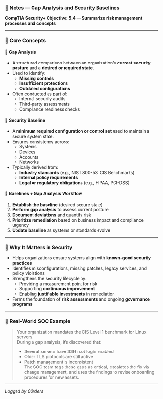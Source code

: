 ### 📘 Notes — Gap Analysis and Security Baselines  
**CompTIA Security+ Objective: 5.4 — Summarize risk management processes and concepts**

---

### 🧠 Core Concepts

#### 🔎 Gap Analysis
- A structured comparison between an organization's **current security posture** and a **desired or required state**.
- Used to identify:
  - **Missing controls**
  - **Insufficient protections**
  - **Outdated configurations**
- Often conducted as part of:
  - Internal security audits
  - Third-party assessments
  - Compliance readiness checks

#### 🧱 Security Baseline
- A **minimum required configuration or control set** used to maintain a secure system state.
- Ensures consistency across:
  - Systems
  - Devices
  - Accounts
  - Networks
- Typically derived from:
  - **Industry standards** (e.g., NIST 800-53, CIS Benchmarks)
  - **Internal policy requirements**
  - **Legal or regulatory obligations** (e.g., HIPAA, PCI-DSS)

#### 🔁 Baselines + Gap Analysis Workflow
1. **Establish the baseline** (desired secure state)
2. **Perform gap analysis** to assess current posture
3. **Document deviations** and quantify risk
4. **Prioritize remediation** based on business impact and compliance urgency
5. **Update baseline** as systems or standards evolve

---

### 🔐 Why It Matters in Security

- Helps organizations ensure systems align with **known-good security practices**
- Identifies misconfigurations, missing patches, legacy services, and policy violations
- Strengthens the security lifecycle by:
  - Providing a measurement point for risk
  - Supporting **continuous improvement**
  - Enabling **justifiable investments** in remediation
- Forms the foundation of **risk assessments** and ongoing **governance programs**

---

### 💼 Real-World SOC Example

> Your organization mandates the CIS Level 1 benchmark for Linux servers.  
> During a gap analysis, it’s discovered that:
> - Several servers have SSH root login enabled  
> - Older TLS protocols are still active  
> - Patch management is inconsistent  
> The SOC team tags these gaps as critical, escalates the fix via change management, and uses the findings to revise onboarding procedures for new assets.

---

*Logged by 00rders*
